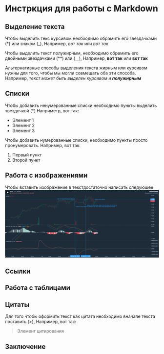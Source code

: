 # Инстркция для работы с Markdown

## Выделение текста

Чтобы выделить текс курсивом необходимо обрамить его звездачками (*) или знаком (_), Например, *вот так* или _вот так_ 

Чтобы выделить текст полужирным, необходимо обрамить его двойными звездачками (**) или (__), Например, **вот так** или __вот так__

Альтернативные способы выделения текста жирным или курсивом нужны для того, чтобы мы могли совмещать оба эти способа.
Например, _текст может быть выделен курсивом и **полужирным**_

## Списки

Чтобы добавить ненумерованные списки необходимо пункты выделить звездочкой (*)
Наприметр, вот так:
* Элемент 1
* Элемент 2
* Элемент 3

Чтобы добавить нумерованные списки, необходимо пункты просто пронумеровать.
Например, вот так:
1. Первый пункт
2. Второй пункт



## Работа с изображениями

Чтобы вставить изображение в текстдостаточно написать следующее ![Примет, это акция эпл](AAPL_15_2022-07-21_18-21-00.png)

## Ссылки

## Работа с таблицами

## Цитаты 

Для того чтобы оформить текст как цитата необходимо вначале текста поставить (>), Например, вот так:
> Элемент цитирования

## Заключение